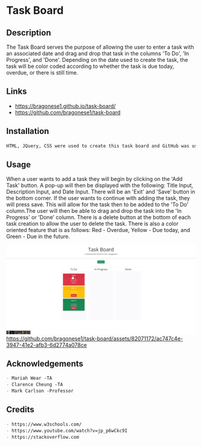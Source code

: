 # Task Board

## Description

The Task Board serves the purpose of allowing the user to enter a task with an associated date and drag and drop that task in the columns 'To Do', 'In Progress', and 'Done'.
Depending on the date used to create the task, the task will be color coded according to whether the task is due today, overdue, or there is still time.



## Links
- https://bragonese1.github.io/task-board/ 
- https://github.com/bragonese1/task-board


## Installation
```md
HTML, JQuery, CSS were used to create this task board and GitHub was used for the deployment.
```

## Usage
When a user wants to add a task they will begin by clicking on the 'Add Task' button. A pop-up will then be displayed with the following: Title Input, Description Input, and Date Input.
There will be an 'Exit' and 'Save' button in the bottom corner. If the user wants to continue with adding the task, they will press save. This will allow for the task then to be added to the 'To Do' column.The user will then be able to drag and drop the task into the 'In Progress' or 'Done' column.
There is a delete button at the bottom of each task creation to allow the user to delete the task.
There is also a color oriented feature that is as follows: Red - Overdue, Yellow - Due today, and Green - Due in the future.


![image-of-task-board](./assets/images/task-board.png)
https://github.com/bragonese1/task-board/assets/82071172/ac747c4e-3947-41e2-afb3-6d2774a078ce


## Acknowledgements

```md
- Mariah Wear -TA
- Clarence Cheung -TA
- Mark Carlson -Professor
```

## Credits

```md
- https://www.w3schools.com/
- https://www.youtube.com/watch?v=jp_p6wCkc9I
- https://stackoverflow.com
```
